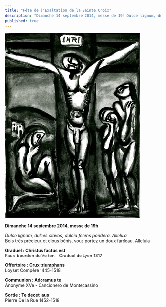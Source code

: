 ```yaml
---
title: "Fête de l'Exaltation de la Sainte Croix"
description: "Dimanche 14 septembre 2014, messe de 19h Dulce lignum, dulces clavos, dulcia ferens pondera. Alleluia Bois très précieux et clous bénis, vous portez un doux fardeau. Alleluia Graduel : Christus factus est Faux-bourdon du Ve ton - Graduel de Lyon 1817..."
published: true
---
```


![](/images/2014-09-13-christ-en-croix-g-rouault.jpg)

**Dimanche 14 septembre 2014, messe de 19h**

*Dulce lignum, dulces clavos, dulcia ferens pondera. Alleluia*  
Bois très précieux et clous bénis, vous portez un doux fardeau. Alleluia

**Graduel : Christus factus est**  
Faux-bourdon du Ve ton - Graduel de Lyon 1817

**Offertoire : Crux triumphans**  
Loyset Compère 1445-1518

**Communion : Adoramus te**  
Anonyme XVe - Cancionero de Montecassino

**Sortie : Te decet laus**  
Pierre De la Rue 1452-1518